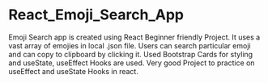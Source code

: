 # React_Emoji_Search_App
Emoji Search app is created using React Beginner friendly Project. It uses a  vast array of emojies in local .json file. Users can search particular emoji and can copy to clipboard by clicking it. Used Bootstrap Cards for styling and useState, useEffect Hooks are used. Very good Project to practice on useEffect and useState Hooks in react. 
